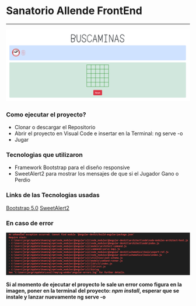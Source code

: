 # Sanatorio Allende FrontEnd
------------------------------------------------------
![](img/buscaminas.png "Diseño el juego Buscaminas")

### __Como ejecutar el proyecto?__

* Clonar o descargar el Repositorio
* Abrir el proyecto en Visual Code e insertar en la Terminal: ng serve -o
* Jugar



### __Tecnologias que utilizaron__

* Framework Bootstrap para el diseño responsive
* SweetAlert2 para mostrar los mensajes de que si el Jugador Gano o Perdio



### __Links de las Tecnologias usadas__

[Bootstrap 5.0](https://getbootstrap.com/)
[SweetAlert2](https://sweetalert2.github.io/)



### __En caso de error__

![](img/error.png "error")

**Si al momento de ejecutar el proyecto le sale un error como figura en la imagen, poner en la terminal del proyecto: *npm install*, esperar que se instale y lanzar nuevamente ng serve -o**
